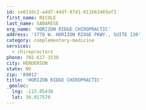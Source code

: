 ```yaml
---
id: ce013dc2-a4d7-44df-87d1-011b62469af3
first_name: NICOLE
last_name: SABARESE
org_name: 'HORIZON RIDGE CHIROPRACTIC'
address: '1770 W. HORIZON RIDGE PKWY., SUITE 130'
category: complementary-medicine
services:
  - chiropractors
phone: 702-617-3330
city: HENDERSON
state: NV
zip: '89012'
title: 'HORIZON RIDGE CHIROPRACTIC'
_geoloc:
  lng: -115.05438
  lat: 36.017578
---
```

